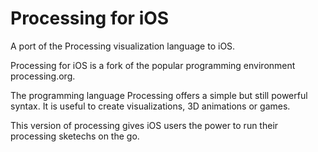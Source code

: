 # Processing for iOS
A port of the Processing visualization language to iOS.

Processing for iOS is a fork of the popular programming environment processing.org.

The programming language Processing offers a simple but still powerful syntax. It is useful to create visualizations, 3D animations or games.

This version of processing gives iOS users the power to run their processing sketechs on the go.
